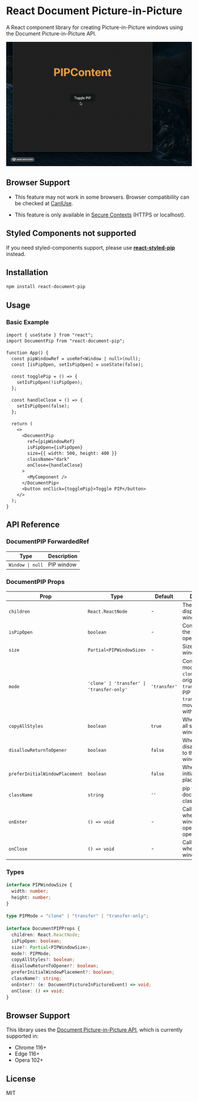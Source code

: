 # React Document Picture-in-Picture

A React component library for creating Picture-in-Picture windows using the Document Picture-in-Picture API.

![React PIP Demo](./demo.gif)

## Browser Support

- This feature may not work in some browsers. Browser compatibility can be checked at [CanIUse](https://caniuse.com/mdn-api_documentpictureinpicture).

- This feature is only available in [Secure Contexts](https://developer.mozilla.org/en-US/docs/Web/Security/Secure_Contexts) (HTTPS or localhost).

## Styled Components not supported

If you need styled-components support, please use **[react-styled-pip](https://www.npmjs.com/package/react-styled-pip)** instead.

## Installation

```bash
npm install react-document-pip
```

## Usage

### Basic Example

```tsx
import { useState } from "react";
import DocumentPip from "react-document-pip";

function App() {
  const pipWindowRef = useRef<Window | null>(null);
  const [isPipOpen, setIsPipOpen] = useState(false);

  const togglePip = () => {
    setIsPipOpen(!isPipOpen);
  };

  const handleClose = () => {
    setIsPipOpen(false);
  };

  return (
    <>
      <DocumentPip
        ref={pipWindowRef}
        isPipOpen={isPipOpen}
        size={{ width: 500, height: 400 }}
        className="dark"
        onClose={handleClose}
      >
        <MyComponent />
      </DocumentPip>
      <button onClick={togglePip}>Toggle PIP</button>
    </>
  );
}
```

## API Reference

### DocumentPIP ForwardedRef

| Type             | Description |
| ---------------- | ----------- |
| `Window \| null` | PIP window  |

### DocumentPIP Props

| Prop                           | Type                                       | Default      | Description                                                                                                                       |
| ------------------------------ | ------------------------------------------ | ------------ | --------------------------------------------------------------------------------------------------------------------------------- |
| `children`                     | `React.ReactNode`                          | -            | The content to display in the PIP window                                                                                          |
| `isPipOpen`                    | `boolean`                                  | -            | Controls whether the PIP window is open                                                                                           |
| `size`                         | `Partial<PIPWindowSize>`                   | -            | Size of the PIP window                                                                                                            |
| `mode`                         | `'clone' \| 'transfer' \| 'transfer-only'` | `'transfer'` | Content display mode<br>`clone`: keep original + copy<br>`transfer`: move to PIP<br>`transfer-only`: move to PIP without original |
| `copyAllStyles`                | `boolean`                                  | `true`       | Whether to copy all styles to PIP window                                                                                          |
| `disallowReturnToOpener`       | `boolean`                                  | `false`      | Whether to disallow returning to the opener window                                                                                |
| `preferInitialWindowPlacement` | `boolean`                                  | `false`      | Whether to prefer initial window placement                                                                                        |
| `className`                    | `string`                                   | `''`         | pip window documentElement classname                                                                                              |
| `onEnter`                      | `() => void`                               | -            | Callback function when the PIP window is opesuccessfully opened                                                                   |
| `onClose`                      | `() => void`                               | -            | Callback function when the PIP window is closed                                                                                   |

### Types

```typescript
interface PIPWindowSize {
  width: number;
  height: number;
}

type PIPMode = "clone" | "transfer" | "transfer-only";

interface DocumentPIPProps {
  children: React.ReactNode;
  isPipOpen: boolean;
  size?: Partial<PIPWindowSize>;
  mode?: PIPMode;
  copyAllStyles?: boolean;
  disallowReturnToOpener?: boolean;
  preferInitialWindowPlacement?: boolean;
  className?: string;
  onEnter?: (e: DocumentPictureInPictureEvent) => void;
  onClose: () => void;
}
```

## Browser Support

This library uses the [Document Picture-in-Picture API](https://developer.chrome.com/docs/web-platform/document-picture-in-picture/), which is currently supported in:

- Chrome 116+
- Edge 116+
- Opera 102+

## License

MIT
